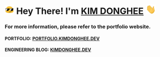 <h1><img src="/sunglass.gif" width="30"/> Hey There! I'm <a href="https://github.com/DEVHEE/" target="_blank">KIM DONGHEE</a> <img
src="/hi.gif" height="32" /></h1>

<h3>For more information, please refer to the portfolio website.</h4>

<h4>PORTFOLIO: <b><a href="https://portfolio.kimdonghee.dev">PORTFOLIO.KIMDONGHEE.DEV</a></b></h4>

<h4>ENGINEERING BLOG: <b><a href="https://kimdonghee.dev">KIMDONGHEE.DEV</a></b></h4>
